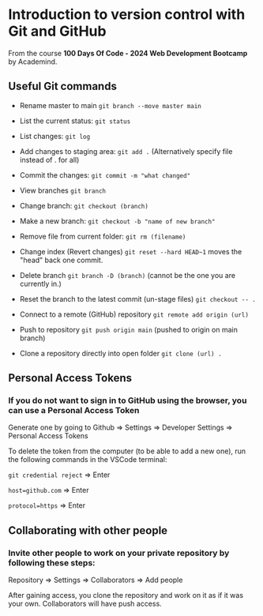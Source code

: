 # Introduction to version control with Git and GitHub

From the course **100 Days Of Code - 2024 Web Development Bootcamp** by Academind.

## Useful Git commands

- Rename master to main `git branch --move master main`

- List the current status: `git status`

- List changes: `git log`

- Add changes to staging area: `git add .` (Alternatively specify file instead of . for all)

- Commit the changes: `git commit -m "what changed"`

- View branches `git branch`

- Change branch: `git checkout (branch)`

- Make a new branch: `git checkout -b "name of new branch"`

- Remove file from current folder: `git rm (filename)`

- Change index (Revert changes) `git reset --hard HEAD~1` moves the "head" back one commit.

- Delete branch `git branch -D (branch)` (cannot be the one you are currently in.)

- Reset the branch to the latest commit (un-stage files) `git checkout -- .`

- Connect to a remote (GitHub) repository `git remote add origin (url)`

- Push to repository `git push origin main` (pushed to origin on main branch)

- Clone a repository directly into open folder `git clone (url) .`

## Personal Access Tokens

### If you do not want to sign in to GitHub using the browser, you can use a Personal Access Token

Generate one by going to Github => Settings => Developer Settings => Personal Access Tokens

To delete the token from the computer (to be able to add a new one), run the following commands in the VSCode terminal:

`git credential reject` => Enter

`host=github.com` => Enter

`protocol=https` => Enter

## Collaborating with other people

### Invite other people to work on your private repository by following these steps:

Repository => Settings => Collaborators => Add people

After gaining access, you clone the repository and work on it as if it was your own. Collaborators will have push access.
